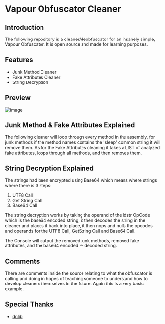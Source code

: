 # Vapour Obfuscator Cleaner

## Introduction
The following repository is a cleaner/deobfuscator for an insanely simple, Vapour Obfuscator. It is open source and made for learning purposes.

## Features
- Junk Method Cleaner
- Fake Attributes Cleaner
- String Decryption

## Preview
![image](https://github.com/autumnlikescode/Vapour-Obfuscator-Cleaner/assets/102363146/2a661717-6aa5-4f8a-9cc4-8c82a83d61f7)

## Junk Method & Fake Attributes Explained
The following cleaner will loop through every method in the assembly, for junk methods if the method names contains the 'sleep' common string it will remove them. As for the Fake Attributes cleaning it takes a LIST of analyzed fake attributes, loops through all methods, and then removes them.

## String Decryption Explained
The strings had been encrypted using Base64 which means where strings where there is 3 steps:
1. UTF8 Call
2. Get String Call
3. Base64 Call

The string decryption works by taking the operand of the ldstr OpCode which is the base64 encoded string, it then decodes the string in the cleaner and places it back into place, it then nops and nulls the opcodes and operands for the UTF8 Call, GetString Call and Base64 Call.

The Console will output the removed junk methods, removed fake attributes, and the base64 encoded -> decoded string.


## Comments
There are comments inside the source relating to what the obfuscator is calling and doing in hopes of teaching someone to understand how to develop cleaners themselves in the future. Again this is a very basic example.

## Special Thanks
- [dnlib](https://github.com/0xd4d/dnlib)

